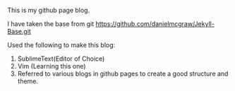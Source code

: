 This is my github page blog.

I have taken the base from git https://github.com/danielmcgraw/Jekyll-Base.git

Used the following to make this blog:
<ol>
   <li>SublimeText(Editor of Choice)</li>
   <li>Vim (Learning this one)</li>
   <li>Referred to various blogs in github pages to create a good
structure and theme.</li>
</ol> 
